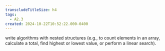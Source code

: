```yaml
---
transcludeTitleSize: h4
tags:
  - A2.3
created: 2024-10-22T10:52:22.000-0400
---
```

write algorithms with nested structures (e.g., to count elements in an array, calculate a total, find highest or lowest value, or perform a linear search).